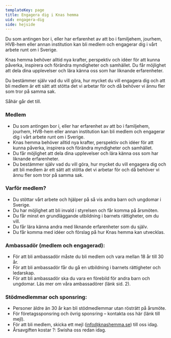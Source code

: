 ```yaml
---
templateKey: page
title: Engagera dig i Knas hemma
uid: engagera-dig
side: hejside
---
```

Du som antingen bor i, eller har erfarenhet av att bo i familjehem, jourhem, HVB-hem eller annan institution kan bli medlem och engagerar dig i vårt arbete runt om i Sverige. 

Knas hemma behöver alltid nya krafter, perspektiv och idéer för att kunna påverka, inspirera och förändra myndigheter och samhället. Du får möjlighet att dela dina upplevelser och lära känna oss som har liknande erfarenheter.

Du bestämmer själv vad du vill göra, hur mycket du vill engagera dig och att bli medlem är ett sätt att stötta det vi arbetar för och då behöver vi ännu fler som tror på samma sak.

Såhär går det till.

### Medlem
- Du som antingen bor i, eller har erfarenhet av att bo i familjehem, jourhem, HVB-hem eller annan institution kan bli medlem och engagerar dig i vårt arbete runt om i Sverige. 
- Knas hemma behöver alltid nya krafter, perspektiv och idéer för att kunna påverka, inspirera och förändra myndigheter och samhället.
- Du får möjlighet att dela dina upplevelser och lära känna oss som har liknande erfarenheter. 
- Du bestämmer själv vad du vill göra, hur mycket du vill engagera dig och att bli medlem är ett sätt att stötta det vi arbetar för och då behöver vi ännu fler som tror på samma sak.

### Varför medlem?
- Du stöttar vårt arbete och hjälper på så vis andra barn och ungdomar i Sverige.
- Du har möjlighet att bli invald i styrelsen och får komma på årsmöten.
- Du får minst en grundläggande utbildning i barnets rättigheter, om du vill.
- Du får lära känna andra med liknande erfarenheter som du själv.
- Du får komma med idéer och förslag på hur Knas hemma kan utvecklas.

### Ambassadör (medlem och engagerad):
- För att bli ambassadör måste du bli medlem och vara mellan 18 år till 30 år. 
- För att bli ambassadör får du gå en utbildning i barnets rättigheter och ledarskap.
- För att bli ambassadör ska du vara en förebild för andra barn och ungdomar.
Läs mer om våra ambassadörer (länk sid. 2).

### Stödmedlemmar och sponsring:
- Personer äldre än 30 år kan bli stödmedlemmar utan rösträtt på årsmöte. 
- För företagssponsring och övrig sponsring – kontakta oss här (länk till mejl).
- För att bli medlem, skicka ett mejl (info@knashemma.se) till oss idag.
- Årsavgiften kostar ?: Swisha oss redan idag.
